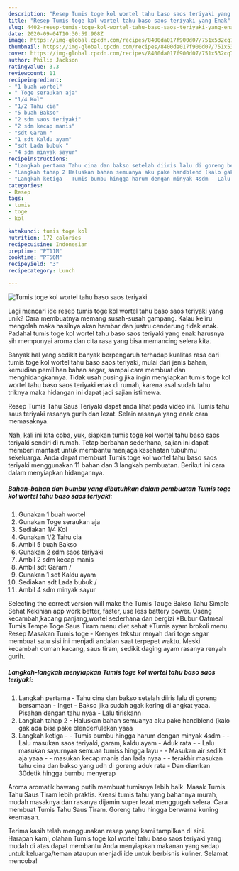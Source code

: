 ```yaml
---
description: "Resep Tumis toge kol wortel tahu baso saos teriyaki yang Enak"
title: "Resep Tumis toge kol wortel tahu baso saos teriyaki yang Enak"
slug: 4402-resep-tumis-toge-kol-wortel-tahu-baso-saos-teriyaki-yang-enak
date: 2020-09-04T10:30:59.908Z
image: https://img-global.cpcdn.com/recipes/8400da017f900d07/751x532cq70/tumis-toge-kol-wortel-tahu-baso-saos-teriyaki-foto-resep-utama.jpg
thumbnail: https://img-global.cpcdn.com/recipes/8400da017f900d07/751x532cq70/tumis-toge-kol-wortel-tahu-baso-saos-teriyaki-foto-resep-utama.jpg
cover: https://img-global.cpcdn.com/recipes/8400da017f900d07/751x532cq70/tumis-toge-kol-wortel-tahu-baso-saos-teriyaki-foto-resep-utama.jpg
author: Philip Jackson
ratingvalue: 3.3
reviewcount: 11
recipeingredient:
- "1 buah wortel"
- " Toge seraukan aja"
- "1/4 Kol"
- "1/2 Tahu cia"
- "5 buah Bakso"
- "2 sdm saos teriyaki"
- "2 sdm kecap manis"
- "sdt Garam "
- "1 sdt Kaldu ayam"
- "sdt Lada bubuk "
- "4 sdm minyak sayur"
recipeinstructions:
- "Langkah pertama Tahu cina dan bakso setelah diiris lalu di goreng bersamaan  Inget  Bakso jika sudah agak kering di angkat yaaa. Pisahan dengan tahu nyaa Lalu tiriskann"
- "Langkah tahap 2 Haluskan bahan semuanya aku pake handblend (kalo gak ada bisa pake blender/ulekan yaaa"
- "Langkah ketiga - Tumis bumbu hingga harum dengan minyak 4sdm - Lalu masukan saos teriyaki, garam, kaldu ayam Aduk rata - Lalu masukan sayurnyaa semuaa tumiss hingga layu - Masukan air sedikit aja yaaa  - masukan kecap manis dan lada nyaa - terakhir masukan tahu cina dan bakso yang udh di goreng aduk rata Dan diamkan 30detik hingga bumbu menyerap"
categories:
- Resep
tags:
- tumis
- toge
- kol

katakunci: tumis toge kol 
nutrition: 172 calories
recipecuisine: Indonesian
preptime: "PT11M"
cooktime: "PT56M"
recipeyield: "3"
recipecategory: Lunch

---
```



![Tumis toge kol wortel tahu baso saos teriyaki](https://img-global.cpcdn.com/recipes/8400da017f900d07/751x532cq70/tumis-toge-kol-wortel-tahu-baso-saos-teriyaki-foto-resep-utama.jpg)

Lagi mencari ide resep tumis toge kol wortel tahu baso saos teriyaki yang unik? Cara membuatnya memang susah-susah gampang. Kalau keliru mengolah maka hasilnya akan hambar dan justru cenderung tidak enak. Padahal tumis toge kol wortel tahu baso saos teriyaki yang enak harusnya sih mempunyai aroma dan cita rasa yang bisa memancing selera kita.

Banyak hal yang sedikit banyak berpengaruh terhadap kualitas rasa dari tumis toge kol wortel tahu baso saos teriyaki, mulai dari jenis bahan, kemudian pemilihan bahan segar, sampai cara membuat dan menghidangkannya. Tidak usah pusing jika ingin menyiapkan tumis toge kol wortel tahu baso saos teriyaki enak di rumah, karena asal sudah tahu triknya maka hidangan ini dapat jadi sajian istimewa.

Resep Tumis Tahu Saus Teriyaki dapat anda lihat pada video ini. Tumis tahu saus teriyaki rasanya gurih dan lezat. Selain rasanya yang enak cara memasaknya.


Nah, kali ini kita coba, yuk, siapkan tumis toge kol wortel tahu baso saos teriyaki sendiri di rumah. Tetap berbahan sederhana, sajian ini dapat memberi manfaat untuk membantu menjaga kesehatan tubuhmu sekeluarga. Anda dapat membuat Tumis toge kol wortel tahu baso saos teriyaki menggunakan 11 bahan dan 3 langkah pembuatan. Berikut ini cara dalam menyiapkan hidangannya.

<!--inarticleads1-->

##### Bahan-bahan dan bumbu yang dibutuhkan dalam pembuatan Tumis toge kol wortel tahu baso saos teriyaki:

1. Gunakan 1 buah wortel
1. Gunakan  Toge seraukan aja
1. Sediakan 1/4 Kol
1. Gunakan 1/2 Tahu cia
1. Ambil 5 buah Bakso
1. Gunakan 2 sdm saos teriyaki
1. Ambil 2 sdm kecap manis
1. Ambil sdt Garam /
1. Gunakan 1 sdt Kaldu ayam
1. Sediakan sdt Lada bubuk /
1. Ambil 4 sdm minyak sayur


Selecting the correct version will make the Tumis Tauge Bakso Tahu Simple Sehat Kekinian app work better, faster, use less battery power. Oseng kecambah,kacang panjang,wortel sederhana dan bergizi *Bubur Oatmeal Tumis Tempe Toge Saus Tiram menu diet sehat *Tumis ayam brokoli menu. Resep Masakan Tumis toge - Krenyes tekstur renyah dari toge segar membuat satu sisi ini menjadi andalan saat terpepet waktu. Meski kecambah cuman kacang, saus tiram, sedikit daging ayam rasanya renyah gurih. 

<!--inarticleads2-->

##### Langkah-langkah menyiapkan Tumis toge kol wortel tahu baso saos teriyaki:

1. Langkah pertama - Tahu cina dan bakso setelah diiris lalu di goreng bersamaan  - Inget  - Bakso jika sudah agak kering di angkat yaaa. Pisahan dengan tahu nyaa - Lalu tiriskann
1. Langkah tahap 2 - Haluskan bahan semuanya aku pake handblend (kalo gak ada bisa pake blender/ulekan yaaa
1. Langkah ketiga - - Tumis bumbu hingga harum dengan minyak 4sdm - - Lalu masukan saos teriyaki, garam, kaldu ayam - Aduk rata - - Lalu masukan sayurnyaa semuaa tumiss hingga layu - - Masukan air sedikit aja yaaa  - - masukan kecap manis dan lada nyaa - - terakhir masukan tahu cina dan bakso yang udh di goreng aduk rata - Dan diamkan 30detik hingga bumbu menyerap


Aroma aromatik bawang putih membuat tumisnya lebih baik. Masak Tumis Tahu Saus Tiram lebih praktis. Kreasi tumis tahu yang bahannya murah, mudah masaknya dan rasanya dijamin super lezat menggugah selera. Cara membuat Tumis Tahu Saus Tiram. Goreng tahu hingga berwarna kuning keemasan. 

Terima kasih telah menggunakan resep yang kami tampilkan di sini. Harapan kami, olahan Tumis toge kol wortel tahu baso saos teriyaki yang mudah di atas dapat membantu Anda menyiapkan makanan yang sedap untuk keluarga/teman ataupun menjadi ide untuk berbisnis kuliner. Selamat mencoba!
